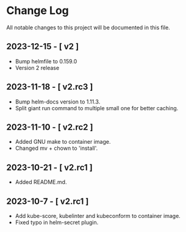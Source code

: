 # Change Log

All notable changes to this project will be documented in this file.

## 2023-12-15 - [ v2 ]

- Bump helmfile to 0.159.0
- Version 2 release

## 2023-11-18 - [ v2.rc3 ]

- Bump helm-docs version to 1.11.3.
- Split giant run command to multiple small one for better caching.

## 2023-11-10 - [ v2.rc2 ]

- Added GNU make to container image.
- Changed mv + chown to 'install'.

## 2023-10-21 - [ v2.rc1 ]

- Added README.md.

## 2023-10-7 - [ v2.rc1 ]

- Add kube-score, kubelinter and kubeconform to container image.
- Fixed typo in helm-secret plugin.
